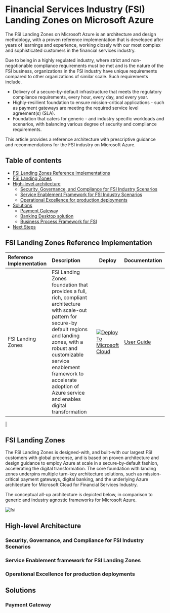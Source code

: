 # Financial Services Industry (FSI) Landing Zones on Microsoft Azure

The FSI Landing Zones on Microsoft Azure is an architecture and design methdology, with a proven reference implementation that is developed after years of learnings and experience, working closely with our most complex and sophisticated customers in the financial services industry.

Due to being in a highly regulated industry, where strict and non-negotionable compliance requirements must be met and is the nature of the FSI business, organizations in the FSI industry have unique requirements compared to other organizations of similar scale. Such requirements include.

* Delivery of a secure-by-default infrastructure that meets the regulatory compliance requirements, every hour, every day, and every year.
* Highly-resillient foundation to ensure mission-critical applications - such as payment gateways are meeting the required service level agreement(s) (SLA).
* Foundation that caters for generic - and industry specific workloads and scenarios, with balancing various degree of security and compliance requirements. 

This article provides a reference architecture with prescriptive guidance and recommendations for the FSI industry on Microsoft Azure.

## Table of contents

* [FSI Landing Zones Reference Implementations](#fsi-landing-zones-reference-implementation)
* [FSI Landing Zones](#fsi-landing-zones)
* [High-level architecture](#high-level-architecture)
  * [Security, Governance, and Compliance for FSI Industry Scenarios](#letter-a)
  * [Service Enablement Framework for FSI Industry Scenarios](#letter-b)
  * [Operational Excellence for production deployments](#letter-c)
* [Solutions](#solutions)
  * [Payment Gateway](#network-analytics-landing-zones-for-operators)
  * [Banking Desktop solution](#edge-video-services)
  * [Business Process Framework for FSI](#bpf-for-fsi)
* [Next Steps](#next-steps)

## FSI Landing Zones Reference Implementation

| Reference Implementation | Description | Deploy | Documentation
|:----------------------|:------------|--------|--------------|
| FSI Landing Zones | FSI Landing Zones foundation that provides a full, rich, compliant architecture with scale-out pattern for secure-by default regions and landing zones, with a robust and customizable service enablement framework to accelerate adoption of Azure service and enables digital transformation |[![Deploy To Microsoft Cloud](../docs/deploytomicrosoftcloud.svg)](https://aka.ms/fsilz) | [User Guide](./referenceImplementation/readme.md)
| 

## FSI Landing Zones

The FSI Landing Zones is designed-with, and built-with our largest FSI customers with global precense, and is based on proven architecture and design guidance to employ Azure at scale in a secure-by-default fashion, accelerating the digital transformation. The core foundation with landing zones underpins multiple turn-key architecture solutions, such as mission-critical payment gateways, digital banking, and the underlying Azure architecture for Microsoft Cloud for Financial Services Industry.

The conceptual all-up architecture is depicted below, in comparison to generic and industry agnostic frameworks for Microsoft Azure.

![fsi](./images/fsilz.png)

## High-level Architecture

### Security, Governance, and Compliance for FSI Industry Scenarios

### Service Enablement framework for FSI Landing Zones

### Operational Excellence for production deployments

## Solutions

### Payment Gateway